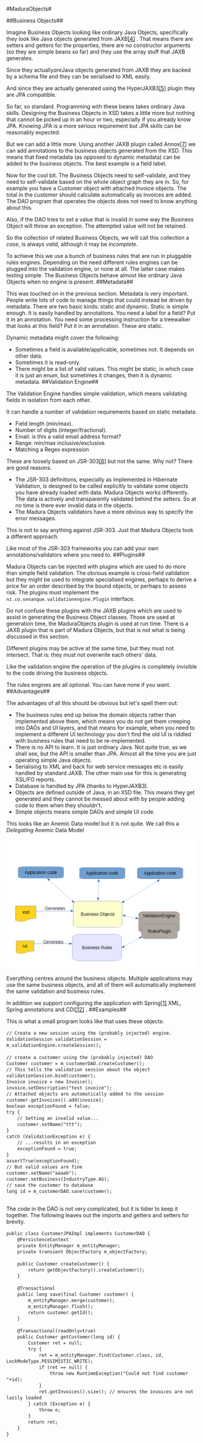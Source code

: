 
#MaduraObjects#
	
##Business Objects##
		

Imagine Business Objects looking like ordinary Java Objects, specifically they look like Java objects generated from JAXB[[4]](https://jaxb.dev.java.net/) . That means there are setters and getters for the properties, there are no constructor arguments (so they are simple beans so far) and they use the array stuff that JAXB generates.

Since they actually*are*Java objects generated from JAXB they are backed by a schema file and they can be serialised to XML easily.

And since they are actually generated using the HyperJAXB3[[5]](https://hyperjaxb3.dev.java.net/) plugin they are JPA compatible.

So far, so standard. Programming with these beans takes ordinary Java skills. Designing the Business Objects in XSD takes a little more but nothing that cannot be picked up in an hour or two, especially if you already know JPA. Knowing JPA is a more serious requirement but JPA skills can be reasonably expected.

But we can add a little more. Using another JAXB plugin called Annox[[7]](http://confluence.highsource.org/display/ANX/Home) we can add annotations to the business objects generated from the XSD. This means that fixed metadata (as opposed to dynamic metadata) can be added to the business objects. The best example is a field label.

Now for the cool bit. The Business Objects need to self-validate, and they need to self-validate based on the whole object graph they are in. So, for example you have a Customer object with attached Invoice objects. The total in the customer should calculate automatically as invoices are added. The DAO program that operates the objects does not need to know anything about this.

Also, if the DAO tries to set a value that is invalid in some way the Business Object will throw an exception. The attempted value will not be retained.

So the collection of related Business Objects, we will call this collection a *case*, is always *valid*, although it may be *incomplete*.

To achieve this we use a bunch of business rules that are run in pluggable rules engines. Depending on the need different rules engines can be plugged into the validation engine, or none at all. The latter case makes testing simple. The Business Objects behave almost like ordinary Java Objects when no engine is present.
##Metadata##
		

This was touched on in the previous section. Metadata is very important. People write lots of code to manage things that could instead be driven by metadata. There are two basic kinds: static and dynamic. Static is simple enough. It is easily handled by annotations. You need a label for a field? Put it in an annotation. You need some processing instruction for a treewalker that looks at this field? Put it in an annotation. These are static.

Dynamic metadata might cover the following:

 * Sometimes a field is available/applicable, sometimes not. It depends on other data.
 * Sometimes it is read-only.
 * There might be a list of valid values. This might be static, in which case it is just an enum, but sometimes it changes, then it is dynamic metadata.
##Validation Engine##
		

The Validation Engine handles simple validation, which means validating fields in isolation from each other.

It can handle a number of validation requirements based on static metadata:

 * Field length (min/max).
 * Number of digits (integer/fractional).
 * Email: is this a valid email address format?
 * Range: min/max inclusive/exclusive.
 * Matching a Regex expression

These are loosely based on JSR-303[[6]](http://blog.jteam.nl/2009/08/04/bean-validation-integrating-jsr-303-with-spring/) but not the same. Why not? There are good reasons.

 * The JSR-303 definitions, especially as implemented in Hibernate Validation, is designed to be called explicitly to validate some objects you have already loaded with data. Madura Objects works differently. The data is actively and transparently validated behind the setters. So at no time is there ever invalid data in the objects.
 * The Madura Objects validators have a more obvious way to specify the error messages.

This is not to say anything against JSR-303. Just that Madura Objects took a different approach.

Like most of the JSR-303 frameworks you can add your own annotations/validators where you need to.
##Plugins##
		

Madura Objects can be injected with plugins which are used to do more than simple field validation. The obvious example is cross-field validation but they might be used to integrate specialised engines, perhaps to derive a price for an order described by the bound objects, or perhaps to assess risk. The plugins must implement the `nz.co.senanque.validationengine.Plugin` interface.

Do not confuse these plugins with the JAXB plugins which are used to assist in generating the Business Object classes. Those are used at generation time, the MaduraObjects plugin is used at run time. There is a JAXB plugin that is part of Madura Objects, but that is not what is being discussed in this section.

Different plugins may be active at the same time, but they must not intersect. That is: they must not overwrite each others' data.

Like the validation engine the operation of the plugins is completely invisible to the code driving the business objects.

The rules engines are all optional. You can have none if you want.
##Advantages##
		

The advantages of all this should be obvious but let's spell them out:

 * The business rules end up below the domain objects rather than implemented above them, which means you do not get them creeping into DAOs and UI layers, and that means for example, when you need to implement a different UI technology you don't find the old UI is riddled with business rules that need to be re-implemented.
 * There is no API to learn. It is just ordinary Java. Not quite true, as we shall see, but the API is smaller than JPA. Almost all the time you are just operating simple Java objects.
 * Serialising to XML and back for web service messages etc is easily handled by standard JAXB. The other main use for this is generating XSL/FO reports.
 * Database is handled by JPA (thanks to HyperJAXB3).
 * Objects are defined outside of Java, in an XSD file. This means they get generated and they cannot be messed about with by people adding code to them when they shouldn't.
 * Simple objects means simple DAOs and simple UI code.

This looks like an Anemic Data model but it is not quite. We call this a *Delegating* Anemic Data Model
![Anemic Data Model](/madura-objects/docs/images/Architecture.png)

Everything centres around the business objects. Multiple applications may use the same business objects, and all of them will automatically implement the same validation and business rules.

In addition we support configuring the application with Spring[[1]](http://www.springframework.org) XML, Spring annotations and CDI[[12]](http://docs.oracle.com/javaee/6/tutorial/doc/giwhl.html) .
##Examples##
		

This is what a small program looks like that uses these objects:
```
// Create a new session using the (probably injected) engine.
ValidationSession validationSession = m_validationEngine.createSession();

// create a customer using the (probably injected) DAO
Customer customer = m_customerDAO.createCustomer();
// This tells the validation session about the object
validationSession.bind(customer);
Invoice invoice = new Invoice();
invoice.setDescription("test invoice");
// Attached objects are automatically added to the session
customer.getInvoices().add(invoice);
boolean exceptionFound = false;
try {
	// Setting an invalid value...
	customer.setName("ttt");
} 
catch (ValidationException e) {
	// ...results in an exception
	exceptionFound = true;
}
assertTrue(exceptionFound);
// But valid values are fine
customer.setName("aaaab");
customer.setBusiness(IndustryType.AG);
// save the customer to database
long id = m_customerDAO.save(customer);
		
```

The code in the DAO is not very complicated, but it is tidier to keep it together. The following leaves out the imports and getters and setters for brevity.
```
public class CustomerJPAImpl implements CustomerDAO {
    @PersistenceContext
    private EntityManager m_entityManager;
    private transient ObjectFactory m_objectFactory;

    public Customer createCustomer() {
        return getObjectFactory().createCustomer();
    }

    @Transactional
    public long save(final Customer customer) {
    	m_entityManager.merge(customer);
    	m_entityManager.flush();
        return customer.getId();
    }

	@Transactional(readOnly=true)
    public Customer getCustomer(long id) {
		Customer ret = null;
		try {
			ret = m_entityManager.find(Customer.class, id, LockModeType.PESSIMISTIC_WRITE);
			if (ret == null) {
				throw new RuntimeException("Could not find customer "+id);
			}
			ret.getInvoices().size(); // ensures the invoices are not lazily loaded
		} catch (Exception e) {
			throw e;
		}
        return ret;
    }
}
		
```